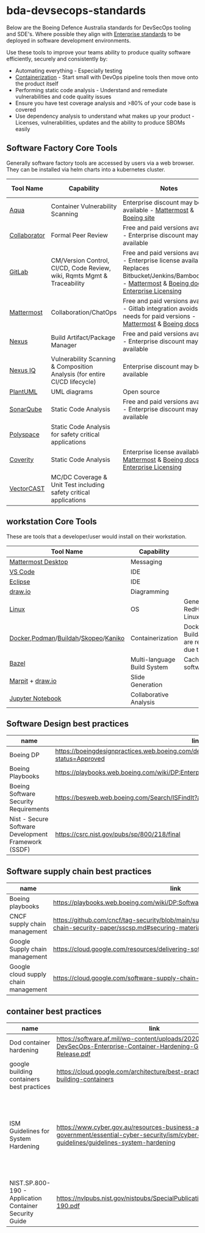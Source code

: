 # bda-devsecops-standards

Below are the Boeing Defence Australia standards for DevSecOps tooling and SDE's. Where possible they align with [Enterprise standards](https://git.web.boeing.com/enterprise-sw-verticals/boeing-software-factory/bsf/-/blob/main/tools.md) to be deployed in software development environments.

Use these tools to improve your teams ability to produce quality software efficiently, securely and consistently by:

- Automating everything - Especially testing
- [Containerization](https://confluenceslt.web.au.boeing.com/pages/viewpage.action?spaceKey=BSE&title=Containerization) - Start small with DevOps pipeline tools then move onto the product itself
- Performing static code analysis - Understand and remediate vulnerabilities and code quality issues
- Ensure you have test coverage analysis and >80% of your code base is covered
- Use dependency analysis to understand what makes up your product - Licenses, vulnerabilities, updates and the ability to produce SBOMs easily

## Software Factory Core Tools

Generally software factory tools are accessed by users via a web browser. They can be installed via helm charts into a kubernetes cluster.

| Tool Name | Capability | Notes| FM1115 exists | ESATS |
| ----------| -----------|------| --------------| ------|
| [Aqua](https://www.aquasec.com/)| Container Vulnerability Scanning | Enterprise discount may be available - [Mattermost](https://mattermost.web.boeing.com/devhub/channels/aqua) & [Boeing site](https://dev-sec-docs.web.boeing.com/aqua-overview/) | No | [link](https://esats.web.boeing.com/technologyproduct/product/3556673) |
| [Collaborator](https://smartbear.com/product/collaborator/) | Formal Peer Review | Free and paid versions available - Enterprise discount may be available | Yes (E7, WSE) | [link](https://esats.web.boeing.com/technologyproduct/product/3582768) |
| [GitLab](https://about.gitlab.com) | CM/Version Control, CI/CD, Code Review, wiki, Rqmts Mgmt & Traceability | Free and paid versions available - Enterprise license available - Replaces Bitbucket/Jenkins/Bamboo/JIRA - [Mattermost](https://mattermost.web.boeing.com/devhub/channels/gitlab) & [Boeing docs](https://git.web.boeing.com/gitlab/gitlab/-/blob/main/README.md) & [Enterprise Licensing](https://git.web.boeing.com/gitlab/license-management/gitlablicensemanagement) | Yes (WSE) | [link](https://esats.web.boeing.com/technologyproduct/product/46695)  |
| [Mattermost](https://mattermost.com/) | Collaboration/ChatOps | Free and paid versions available - Gitlab integration avoids most needs for paid versions - [Mattermost](https://mattermost.web.boeing.com/devhub/channels/mm) & [Boeing docs](https://mattermost.pages.boeing.com/) | Yes (Wakulda, Currawong, E7, WSE)	| [link](https://esats.web.boeing.com/technologyproduct/product/90665) |
| [Nexus](https://www.sonatype.com/products/nexus-repository) | Build Artifact/Package Manager | Free and paid versions available - Enterprise discount may be available | Yes (WSE, Wakulda) | [link](https://esats.web.boeing.com/technologyproduct/product/3496098)
| [Nexus IQ](https://help.sonatype.com/iqserver) | Vulnerability Scanning & Composition Analysis (for entire CI/CD lifecycle)| Enterprise discount may be available | No | [link](https://esats.web.boeing.com/technologyproduct/product/3496098)|
| [PlantUML](https://plantuml.com/) | UML diagrams | Open source| No | [link](https://esats.web.boeing.com/technologyproduct/product/3555929)|
| [SonarQube](https://www.sonarsource.com/products/sonarqube/) | Static Code Analysis | Free and paid versions available - Enterprise discount may be available | Yes (Wakulda, Currawong) | [link](https://esats.web.boeing.com/technologyproduct/product/55323)|
| [Polyspace](https://au.mathworks.com/products/polyspace.html)| Static Code Analysis for safety critical applications || No | [link](https://esats.web.boeing.com/technologyproduct/product/3572426) [link](https://esats.web.boeing.com/technologyproduct/product/3572431)|
| [Coverity](https://scan.coverity.com/) | Static Code Analysis | Enterprise license available - [Mattermost](https://mattermost.web.boeing.com/devhub/channels/coverity) & [Boeing docs](https://dev-sec-docs.web.boeing.com/coverity-overview/) & [Enterprise Licensing](https://infosec.web.boeing.com/Search/ISFindit.aspx?tid=2791) | Yes (E7, WSE) | [link](https://esats.web.boeing.com/technologyproduct/product/3494134)|
| [VectorCAST](https://www.vector.com/int/en/products/products-a-z/software/vectorcast/#) | MC/DC Coverage & Unit Test including safety critical applications | | No | [link](https://esats.web.boeing.com/technologyproduct/product/3536963)|

## workstation Core Tools

These are tools that a developer/user would install on their workstation.

| Tool Name                                                    | Capability                                             | Notes                                                  |
| ------------------------------------------------------------ | ------------------------------------------------------ | ------------------------------------------------------ |
| [Mattermost Desktop](https://mattermost.com/apps/)           | Messaging                                              |                                                        |
| [VS Code](https://code.visualstudio.com/)                    | IDE                                                    |                                                        |
| [Eclipse](https://www.eclipse.org/downloads/)                | IDE                                                    |                                                        |
| [draw.io](https://www.diagrams.net/)                         | Diagramming                                            |                                                        |
| [Linux](https://en.wikipedia.org/wiki/Linux)                 | OS                                                     | Generally rpm based such as RedHat/Oracle Linux / Amazon Linux | 
| [Docker](https://www.docker.com/),[Podman](https://podman.io/)/[Buildah](https://buildah.io/)/[Skopeo](https://github.com/containers/skopeo)/[Kaniko](https://github.com/GoogleContainerTools/kaniko) | Containerization | Docker is fine for local usage. Buildah/Podman/Skopeo/[Kaniko](https://docs.gitlab.com/ee/ci/docker/using_kaniko.html) are recommended for pipelines due to permissions needed. |
| [Bazel](https://bazel.build/)                                | Multi-language Build System                            | Cache can be installed on the software factory         |
| [Marpit](https://marpit.marp.app/) + [draw.io](https://www.diagrams.net/) | Slide Generation                          |                                                        |
| [Jupyter Notebook](https://jupyter.org/)                     | Collaborative Analysis                                 |                                                        |

## Software Design best practices

| name | link | notes |
| ---- | ---- | ----- |
| Boeing DP | <https://boeingdesignpractices.web.boeing.com/design_practice/view/18033973353374866906?status=Approved> |
| Boeing Playbooks  | <https://playbooks.web.boeing.com/wiki/DP:Enterprise_Software_Design_Practice> |
| Boeing Software Security Requirements | <https://besweb.web.boeing.com/Search/ISFindIt?aid=58> |
| Nist - Secure Software Development Framework (SSDF)| <https://csrc.nist.gov/pubs/sp/800/218/final> |

## Software supply chain best practices

| name | link | notes |
| ---- | ---- | ----- |
| Boeing playbooks | <https://playbooks.web.boeing.com/wiki/DP:Software_Build_and_Integration_DP_Page> |
| CNCF supply chain management | <https://github.com/cncf/tag-security/blob/main/supply-chain-security/supply-chain-security-paper/sscsp.md#securing-materials>  |
| Google Supply chain management | <https://cloud.google.com/resources/delivering-software-securely> |
| Google cloud supply chain management | <https://cloud.google.com/software-supply-chain-security/docs/dependencies> |

## container best practices

| name | link | notes |
| ---- | ---- | ----- |
| Dod container hardening | <https://software.af.mil/wp-content/uploads/2020/10/Final-DevSecOps-Enterprise-Container-Hardening-Guide-1.1-Public-Release.pdf> |
| google building containers best practices| <https://cloud.google.com/architecture/best-practices-for-building-containers> |
| ISM Guidelines for System Hardening| <https://www.cyber.gov.au/resources-business-and-government/essential-cyber-security/ism/cyber-security-guidelines/guidelines-system-hardening> |  The ISM refers to NIST for further information about container security.  See NIST.SP.800-190 below for further details.  
| NIST.SP.800-190 - Application Container Security Guide | <https://nvlpubs.nist.gov/nistpubs/SpecialPublications/NIST.SP.800-190.pdf>

